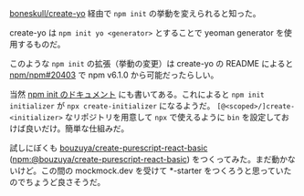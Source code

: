 [boneskull/create-yo][] 経由で `npm init` の挙動を変えられると知った。

create-yo は `npm init yo <generator>` とすることで yeoman generator を使用するものだ。

このような `npm init` の拡張（挙動の変更）は create-yo の README によると [npm/npm#20403][] で npm v6.1.0 から可能だったらしい。

当然 [npm init のドキュメント](https://docs.npmjs.com/cli/init) にも書いてある。これによると `npm init initializer` が `npx create-initializer` になるようだ。 `[@<scoped>/]create-<initializer>` なリポジトリを用意して `npx` で使えるように `bin` を設定しておけば良いだけ。簡単な仕組みだ。

試しにぼくも [bouzuya/create-purescript-react-basic][] ([npm:@bouzuya/create-purescript-react-basic][]) をつくってみた。まだ動かないけど。この間の mockmock.dev を受けて *-starter をつくろうと思っていたのでちょうど良さそうだ。

[boneskull/create-yo]: https://github.com/boneskull/create-yo
[npm/npm#20403]: https://github.com/npm/npm/issues/20403
[bouzuya/create-purescript-react-basic]: https://github.com/bouzuya/create-purescript-react-basic
[npm:@bouzuya/create-purescript-react-basic]: https://www.npmjs.com/package/@bouzuya/create-purescript-react-basic
